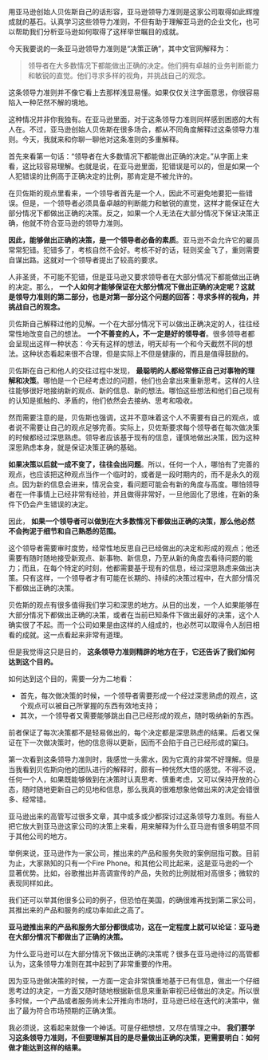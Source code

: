 用亚马逊创始人贝佐斯自己的话形容，亚马逊领导力准则是这家公司取得如此辉煌成就的基石。认真学习这些领导力准则，不但有助于理解亚马逊的企业文化，也可以帮助我们分析亚马逊如何取得了这样举世瞩目的成就。

今天我要说的一条亚马逊领导力准则是“决策正确”，其中文官网解释为：

> 领导者在大多数情况下都能做出正确的决定。他们拥有卓越的业务判断能力和敏锐的直觉。他们寻求多样的视角，并挑战自己的观念。

这条领导力准则并不像它看上去那样浅显易懂。如果仅仅关注字面意思，你很容易陷入一种茫然不解的境地。

这种情况并非你我独有。在亚马逊里面，对于这条领导力准则同样感到困惑的大有人在。不过，亚马逊创始人贝佐斯在很多场合，都从不同角度解释过这条领导力准则。今天，我就来和你聊一聊他对这条准则的多重解释。

首先来看第一句话：“领导者在大多数情况下都能做出正确的决定。”从字面上来看，这比较容易理解。也就是说，在亚马逊里面，犯错误是可以的，但是如果一个人犯错误的比例高于正确决定的比例，那肯定是不被允许的。

在贝佐斯的观点里看来，一个领导者首先是一个人，因此不可避免地要犯一些错误。但是，一个领导者必须具备卓越的判断能力和敏锐的直觉，这样才能保证在大部分情况下都做出正确的决策。反之，如果一个人无法在大部分情况下保证决策正确，他就不符合亚马逊的领导力准则。

**因此，能够做出正确的决策，是一个领导者必备的素质**。亚马逊不会允许它的雇员常常犯错。犯错多了，考核自然不会好。考核不好的话，轻则奖金飞了，重则需要自谋出路。这就对一个领导者提出了较高的要求。

人非圣贤，不可能不犯错，但是亚马逊又要求领导者在大部分情况下都能做出正确的决定。那么， **一个人如何才能够保证在大部分情况下做出正确的决定呢？这就是领导力准则的第二部分，也是对第一部分这个问题的回答：寻求多样的视角，并挑战自己的观念。**

贝佐斯自己解释过他的见解。一个在大部分情况下可以做出正确决定的人，往往经常性地改变自己的想法。 **一个不善变的人，不一定是好的领导者**。很多领导者都会呈现出这样一种状态：今天有这样的想法，明天却有一个和今天截然不同的想法。这种状态看起来很不合理，但是实际上不但是健康的，而且是值得鼓励的。

贝佐斯在自己和他人的交往过程中发现， **最聪明的人都经常修正自己对事物的理解和决策**。哪怕是一个已经考虑过的问题，他们也会拿出来重新思考。这样的人往往能够很好地接纳新的观点、新的信息、新的想法。哪怕这些想法和他们自己现有的认知是抵触的、矛盾的，他们依然会去接纳、思考和吸收。

然而需要注意的是，贝佐斯也强调，这并不意味着这个人不需要有自己的观点，或者说不需要让自己的观点足够完善。实际上，贝佐斯要求每个领导者在每次做决策的时候都经过深思熟虑。领导者应该基于现有的信息，谨慎地做出决策，因为这种深思熟虑本身，就是保证决策正确的基础。

**如果决策以后就一成不变了，往往会出问题**。所以，任何一个人，哪怕有了完善的观点，也应该把这种观点当作一个临时的，或者是一段时期内的，而不是永久的观点。因为新的信息会进来，情况会变，看问题可能会有新的角度与高度。哪怕领导者在一件事情上已经非常有经验，并且做得非常好，一旦他固化了思维，在新的条件下仍会产生错误的决定。

因此， **如果一个领导者可以做到在大多数情况下都做出正确的决策，那么他必然不会拘泥于细节和自己熟悉的范围。**

这个领导者需要审时度势，经常性地反思自己已经做出的决定和形成的观点；他还需要有随时随地接受新观点、新事物、新信息，乃至从新的角度去看待问题的能力；而且，在每个特定的时刻，他都需要基于现有的信息，经过深思熟虑来做出决策。只有这样，一个领导者才有可能在长期的、持续的决策过程中，在大部分情况下都做出正确的决策。

贝佐斯的观点有很多值得我们学习和深思的地方。从目的出发，一个人如果能够在大部分情况下都做出正确的决策，或者在当前已知条件下做出最好的决策，这个人确实很了不起。而一个公司如果是由这样的人组成的，也必然可以取得令人刮目相看的成就。这一点看起来非常有道理。

但是我觉得这只是目的， **这条领导力准则精辟的地方在于，它还告诉了我们如何达到这个目的。**

如何达到这个目的，需要一分为二地看：

- 首先，每次做决策的时候，一个领导者需要形成一个经过深思熟虑的观点，这个观点可以被自己所掌握的东西有效地支持；
- 其次，一个领导者又需要能够跳出自己已经形成的观点，随时吸纳新的东西。

前者保证了每次决策都不是轻易做出的，每个决定都是深思熟虑的结果。后者又保证在下一次做决策时，他的信息得以更新，因而不会陷于自己已经形成的窠臼。

第一次看到这条领导力准则时，我感觉一头雾水，因为它真的非常不好理解。但是当我看到贝佐斯向他的团队进行的解释时，颇有一种恍然大悟的感觉。不得不说，任何一个人，如果既能够做到在决策时认真思考、慎重考虑，又可以保持开放的心态，随时随地更新自己的见地和信息，那么我真的很难想象他做出来的决定会错很多、经常错。

亚马逊出来的高管写过很多文章，其中或多或少都探讨过这条领导力准则。有些人把它放大到亚马逊这家公司的决策上来看，用来解释为什么亚马逊有很多明显不同于其他公司的地方。

举例来说，亚马逊作为一家公司，推出来的产品和服务失败的案例屈指可数。目前为止，大家熟知的只有一个Fire Phone。和其他公司比起来，这是亚马逊的一个显著优势。比如，谷歌推出并高调宣传的产品，失败的比例就相对高很多；微软的表现同样如此。

我们还可以举其他很多公司的例子，但恐怕在美国，的确很难再找到第二家公司，其推出来的产品和服务的成功率如此之高了。

**亚马逊推出来的产品和服务大部分都很成功，这在一定程度上就可以论证：亚马逊在大部分情况下都做出了正确的决策。**

为什么亚马逊可以在大部分情况下做出正确的决策呢？很多在亚马逊待过的高管都认为，这条领导力准则在其中起到了非常重要的作用。

因为亚马逊做决策的时候，一方面一定会非常慎重地基于已有信息，做出一个仔细思考过的决定，一方面又随时随地根据新信息来重新审视已经做出的决定。所以很多时候，一个产品或者服务尚未公开推向市场时，亚马逊已经在迭代的决策中，做出了最为符合市场预期的正确决策。

我必须说，这看起来就像一个神话。可是仔细想想，又尽在情理之中。 **我们要学习这条领导力准则，不但要理解其目的是尽量做出正确的决策，更需要明白：如何做才能达到这样的结果。**